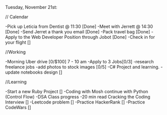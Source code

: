 Tuesday, November 21st:

// Calendar

-Pick up Leticia from Dentist @ 11:30 [Done]
-Meet with Jerrett @ 14:30 [Done]
-Send Jerret a thank you email [Done]
-Pack travel bag [Done]
-Apply to the Web Developer Position through Jobot [Done]
-Check in for your flight []

//Working

-Morning Uber drive [0/$100] 7 - 10 am
-Apply to 3 Jobs[0/3]
-research freelance jobs
-add photos to stock images [0/5]
-C# Project and learning.
-update notebooks design []

//Learning

-Start a new Ruby Project []
-Coding with Mosh continue with Python (Control Flow)
-DSA Class progress
-20 min read Cracking the Coding Interview []
-Leetcode problem []
-Practice HackerRank []
-Practice CodeWars []

